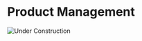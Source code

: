 # Product Management

![Under Construction](https://raw.githubusercontent.com/gregorywmorris/gregorywmorris.github.io/master/images/under-construction.jpg)
